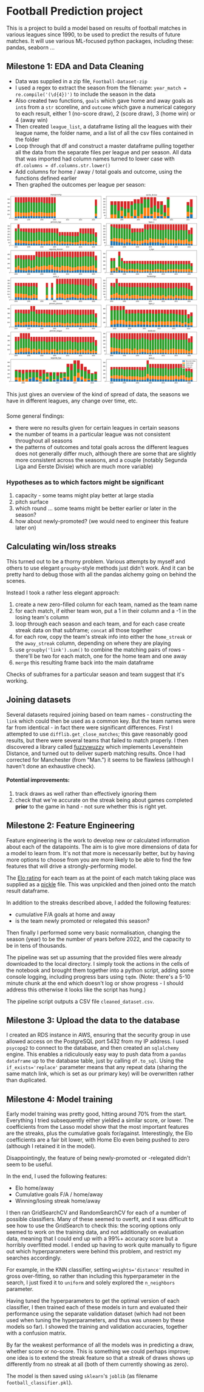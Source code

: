 # Football Prediction project

This is a project to build a model based on results of football matches in various leagues since 1990, to be used to predict the results of future matches. It will use various ML-focused python packages, including these: pandas, seaborn ...

## Milestone 1: EDA and Data Cleaning

- Data was supplied in a zip file, `Football-Dataset-zip`
- I used a regex to extract the season from the filename: `year_match = re.compile('(\d{4})')` to include the season in the data
- Also created two functions, `goals` which gave home and away goals as `int`s from a `str` scoreline, and `outcome` which gave a numerical category to each result, either 1 (no-score draw), 2 (score draw), 3 (home win) or 4 (away win)
- Then created `league_list`, a dataframe listing all the leagues with their league name, the folder name, and a list of all the csv files contained in the folder
- Loop through that df and construct a master dataframe pulling together all the data from the separate files per league and per season. All data that was imported had column names turned to lower case with `df.columns = df.columns.str.lower()`
- Add columns for home / away / total goals and outcome, using the functions defined earlier
- Then graphed the outcomes per league per season:

![image](outcomes.png)

This just gives an overview of the kind of spread of data, the seasons we have in different leagues, any change over time, etc.

###

Some general findings:

- there were no results given for certain leagues in certain seasons
- the number of teams in a particular league was not consistent throughout all seasons
- the patterns of outcomes and total goals across the different leagues does not generally differ much, although there are some that are slightly more consistent across the seasons, and a couple (notably Segunda Liga and Eerste Divisie) which are much more variable)

### Hypotheses as to which factors might be significant

1. capacity - some teams might play better at large stadia
1. pitch surface
1. which round ... some teams might be better earlier or later in the season?
1. how about newly-promoted? (we would need to engineer this feature later on)

## Calculating win/loss streaks

This turned out to be a thorny problem. Various attempts by myself and others to use elegant `groupby`-style methods just didn't work. And it can be pretty hard to debug those with all the pandas alchemy going on behind the scenes.

Instead I took a rather less elegant approach:
1. create a new zero-filled column for each team, named as the team name
1. for each match, if either team won, put a 1 in their column and a -1 in the losing team's column
1. loop through each season and each team, and for each case create streak data on that subframe; `concat` all those together
1. for each row, copy the team's streak info into either the `home_streak` or the `away_streak` column, depending on where they are playing
1. use `groupby('link').sum()` to combine the matching pairs of rows - there'll be two for each match, one for the home team and one away
1. `merge` this resulting frame back into the main dataframe

Checks of subframes for a particular season and team suggest that it's working.

## Joining datasets

Several datasets required joining based on team names - constructing the `link` which could then be used as a common key. But the team names were far from identical - in fact there were significant differences. First I attempted to use `difflib.get_close_matches`; this gave reasonably good results, but there were several teams that failed to match properly. I then discovered a library called [fuzzywuzzy](https://pypi.org/project/fuzzywuzzy/) which implements Levenshtein Distance, and turned out to deliver superb matching results. Once I had corrected for Manchester (from "Man.") it seems to be flawless (although I haven't done an exhaustive check).

#### Potential improvements:
1. track draws as well rather than effectively ignoring them
1. check that we're accurate on the streak being about games completed **prior** to the game in hand - not sure whether this is right yet.

## Milestone 2: Feature Engineering

Feature engineering is the work to develop new or calculated information about each of the datapoints. The aim is to give more dimensions of data for a model to learn from. It's not that more is necessarily better, but by having more options to choose from you are more likely to be able to find the few features that will drive a strongly-performing model.

The [Elo rating](http://clubelo.com/System) for each team as at the point of each match taking place was supplied as a [pickle](https://pythonnumericalmethods.berkeley.edu/notebooks/chapter11.03-Pickle-Files.html) file. This was unpickled and then joined onto the match result dataframe.

In addition to the streaks described above, I added the following features:
- cumulative F/A goals at home and away
- is the team newly promoted or relegated this season?

Then finally I performed some very basic normalisation, changing the season (year) to be the number of years before 2022, and the capacity to be in tens of thousands.

The pipeline was set up assuming that the provided files were already downloaded to the local directory. I simply took the actions in the cells of the notebook and brought them together into a python script, adding some console logging, including progress bars using `tqdm`. (Note: there's a 5-10 minute chunk at the end which doesn't log or show progress - I should address this otherwise it looks like the script has hung.)

The pipeline script outputs a CSV file `cleaned_dataset.csv`.

## Milestone 3: Upload the data to the database

I created an RDS instance in AWS, ensuring that the security group in use allowed access on the PostgreSQL port 5432 from my IP address. I used `psycopg2` to connect to the database, and then created an `sqlalchemy` engine. This enables a ridiculously easy way to push data from a `pandas` `dataframe` up to the database table, just by calling `df.to_sql`. Using the `if_exists='replace'` parameter means that any repeat data (sharing the same match link, which is set as our primary key) will be overwritten rather than duplicated.

## Milestone 4: Model training

Early model training was pretty good, hitting around 70% from the start. Everything I tried subsequently either yielded a similar score, or lower. The coefficients from the Lasso model show that the most important features are the streaks, plus the cumulative goals for/against. Interestingly, the Elo coefficients are a fair bit lower, with Home Elo even being pushed to zero (although I retained it in the model).

Disappointingly, the feature of being newly-promoted or -relegated didn't seem to be useful.

In the end, I used the following features:
- Elo home/away
- Cumulative goals F/A / home/away
- Winning/losing streak home/away

I then ran GridSearchCV and RandomSearchCV for each of a number of possible classifiers. Many of these seemed to overfit, and it was difficult to see how to use the GridSearch to check this: the scoring options only seemed to work on the training data, and not additionally on evaluation data, meaning that I could end up with a 99%+ accuracy score but a horribly overfitted model. I ended up having to work quite manually to figure out which hyperparameters were behind this problem, and restrict my searches accordingly.

For example, in the KNN classifier, setting `weights='distance'` resulted in gross over-fitting, so rather than including this hyperparameter in the search, I just fixed it to `uniform` and solely explored the `n_neighbors` parameter.

Having tuned the hyperparameters to get the optimal version of each classifier, I then trained each of these models in turn and evaluated their performance using the separate validation dataset (which had not been used when tuning the hyperparameters, and thus was unseen by these models so far). I showed the training and validation accuracies, together with a confusion matrix.

By far the weakest performance of all the models was in predicting a draw, whether score or no-score. This is something we could perhaps improve; one idea is to extend the streak feature so that a streak of draws shows up differently from no streak at all (both of them currently showing as zero).

The model is then saved using `sklearn`'s `joblib` (as filename `football_classifier.pkl`).